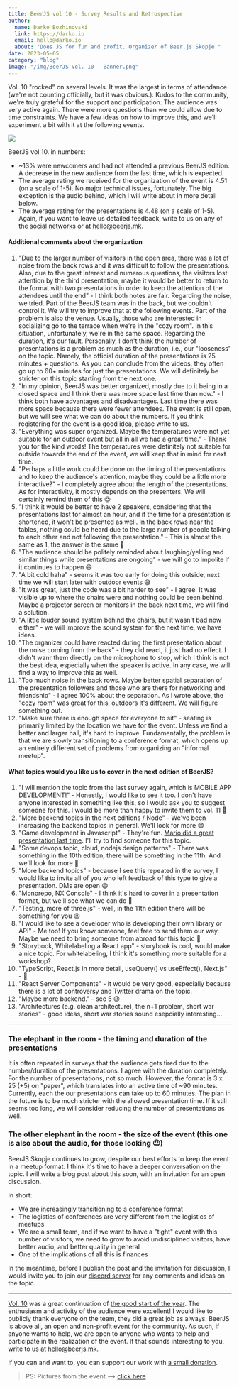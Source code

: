 ```yaml
---
title: BeerJS vol 10 - Survey Results and Retrospective
author:
  name: Darko Bozhinovski
  link: https://darko.io
  email: hello@darko.io
  about: "Does JS for fun and profit. Organizer of Beer.js Skopje."
date: 2023-05-05
category: "blog"
image: "/img/BeerJS Vol. 10 - Banner.png"
---
```


Vol. 10 "rocked" on several levels. It was the largest in terms of attendance (we're not counting officially, but it was
obvious.). Kudos to the community, we're truly grateful for the support and participation. The audience was very active
again. There were more questions than we could allow due to time constraints. We have a few ideas on how to improve
this, and we'll experiment a bit with it at the following events.

<img src="/img/BeerJS Vol. 10 - Banner.png" />

BeerJS vol 10. in numbers:

- ~13% were newcomers and had not attended a previous BeerJS edition. A decrease in the new audience from the last time,
  which is expected.
- The average rating we received for the organization of the event is 4.51 (on a scale of 1-5). No major technical
  issues, fortunately. The big exception is the audio behind, which I will write about in more detail below.
- The average rating for the presentations is 4.48 (on a scale of 1-5). Again, if you want to leave us detailed
  feedback, write to us on any of the [social networks](/contact) or at [hello@beerjs.mk](mailto:hello@beerjs.mk).

#### Additional comments about the organization

1. "Due to the larger number of visitors in the open area, there was a lot of noise from the back rows and it was
   difficult to follow the presentations. Also, due to the great interest and numerous questions, the visitors lost
   attention by the third presentation, maybe it would be better to return to the format with two presentations in order
   to keep the attention of the attendees until the end" - I think both notes are fair. Regarding the noise, we tried.
   Part of the BeerJS team was in the back, but we couldn't control it. We will try to improve that at the following
   events. Part of the problem is also the venue. Usually, those who are interested in socializing go to the terrace
   when we're in the "cozy room". In this situation, unfortunately, we're in the same space. Regarding the duration,
   it's our fault. Personally, I don't think the number of presentations is a problem as much as the duration, i.e., our
   "looseness" on the topic. Namely, the official duration of the presentations is 25 minutes + questions. As you can
   conclude from the videos, they often go up to 60+ minutes for just the presentations. We will definitely be stricter
   on this topic starting from the next one.
2. "In my opinion, BeerJS was better organized, mostly due to it being in a closed space and I think there was more
   space last time than now." - I think both have advantages and disadvantages. Last time there was more space because
   there were fewer attendees. The event is still open, but we will see what we can do about the numbers. If you think
   registering for the event is a good idea, please write to us.
3. "Everything was super organized. Maybe the temperatures were not yet suitable for an outdoor event but all in all we
   had a great time." - Thank you for the kind words! The temperatures were definitely not suitable for outside towards
   the end of the event, we will keep that in mind for next time.
4. "Perhaps a little work could be done on the timing of the presentations and to keep the audience's attention, maybe
   they could be a little more interactive?" - I completely agree about the length of the presentations. As for
   interactivity, it mostly depends on the presenters. We will certainly remind them of this 😉
5. "I think it would be better to have 2 speakers, considering that the presentations last for almost an hour, and if
   the time for a presentation is shortened, it won't be presented as well. In the back rows near the tables, nothing
   could be heard due to the large number of people talking to each other and not following the presentation." - This is
   almost the same as 1, the answer is the same 🍻
6. "The audience should be politely reminded about laughing/yelling and similar things while presentations are
   ongoing" - we will go to impolite if it continues to happen 😄
7. "A bit cold haha" - seems it was too early for doing this outside, next time we will start later with outdoor events
   😅
8. "It was great, just the code was a bit harder to see" - I agree. It was visible up to where the chairs were and
   nothing could be seen behind. Maybe a projector screen or monitors in the back next time, we will find a solution.
9. "A little louder sound system behind the chairs, but it wasn't bad now either" - we will improve the sound system for
   the next time, we have ideas.
10. "The organizer could have reacted during the first presentation about the noise coming from the back" - they did
    react, it just had no effect. I didn't wanr them directly on the microphone to stop, which I think is not the best
    idea, especially when the speaker is active. In any case, we will find a way to improve this as well.
11. "Too much noise in the back rows. Maybe better spatial separation of the presentation followers and those who are
    there for networking and friendship" - I agree 100% about the separation. As I wrote above, the "cozy room" was
    great for this, outdoors it's different. We will figure something out.
12. "Make sure there is enough space for everyone to sit" - seating is primarily limited by the location we have for the
    event. Unless we find a better and larger hall, it's hard to improve. Fundamentally, the problem is that we are
    slowly transitioning to a conference format, which opens up an entirely different set of problems from organizing an
    "informal meetup".

#### What topics would you like us to cover in the next edition of BeerJS?

1. "I will mention the topic from the last survey again, which is MOBILE APP DEVELOPMENT!" - Honestly, I would like to
   see it too. I don't have anyone interested in something like this, so I would ask you to suggest someone for this. I
   would be more than happy to invite them to vol. 11 🍻
2. "More backend topics in the next editions / Node" - We've been increasing the backend topics in general. We'll look
   for more 😄
3. "Game development in Javascript" - They're fun. [Mario did a great presentation last time](/events/vol-9). I'll try
   to find someone for this topic.
4. "Some devops topic, cloud, nodejs design patterns" - There was something in the 10th edition, there will be something
   in the 11th. And we'll look for more 🍻
5. "More backend topics" - because I see this repeated in the survey, I would like to invite all of you who left
   feedback of this type to give a presentation. DMs are open 😄
6. "Monorepo, NX Console" - I think it's hard to cover in a presentation format, but we'll see what we can do 🍻
7. "Testing, more of three.js" - well, in the 11th edition there will be something for you 😉
8. "I would like to see a developer who is developing their own library or API" - Me too! If you know someone, feel free
   to send them our way. Maybe we need to bring someone from abroad for this topic 🤔
9. "Storybook, Whitelabeling a React app" - storybook is cool, would make a nice topic. For whitelabeling, I think it's
   something more suitable for a workshop?
10. "TypeScript, React.js in more detail, useQuery() vs useEffect(), Next.js" - 🍻
11. "React Server Components" - it would be very good, especially because there is a lot of controversy and Twitter
    drama on the topic.
12. "Maybe more backend." - see 5 😉
13. "Architectures (e.g. clean architecture), the n+1 problem, short war stories" - good ideas, short war stories sound
    esepcially interesting...

---

### The elephant in the room - the timing and duration of the presentations

It is often repeated in surveys that the audience gets tired due to the number/duration of the presentations. I agree
with the duration completely. For the number of presentations, not so much. However, the format is 3 x 25 (+5) on
"paper", which translates into an active time of ~90 minutes. Currently, each the our presentations can take up to 60
minutes. The plan in the future is to be much stricter with the allowed presentation time. If it still seems too long,
we will consider reducing the number of presentations as well.

### The other elephant in the room - the size of the event (this one is also about the audio, for those looking 😉)

BeerJS Skopje continues to grow, despite our best efforts to keep the event in a meetup format. I think it's time to
have a deeper conversation on the topic. I will write a blog post about this soon, with an invitation for an open
discussion.

In short:

- We are increasingly transitioning to a conference format
- The logistics of conferences are very different from the logistics of meetups
- We are a small team, and if we want to have a "tight" event with this number of visitors, we need to grow to avoid
  undisciplined visitors, have better audio, and better quality in general
- One of the implications of all this is finances

In the meantime, before I publish the post and the invitation for discussion, I would invite you to join our
[discord server](https://discord.gg/KFwsH7jc) for any comments and ideas on the topic.

---

[Vol. 10](/events/vol-10) was a great continuation of [the good start of the year](/events/vol-9). The enthusiasm and
activity of the audience were excellent! I would like to publicly thank everyone on the team, they did a great job as
always. BeerJS is above all, an open and non-profit event for the community. As such, if anyone wants to help, we are
open to anyone who wants to help and participate in the realization of the event. If that sounds interesting to you,
write to us at [hello@beerjs.mk](mailto:hello@beerjs.mk).

If you can and want to, you can support our work with [a small donation](/donate).

> PS: Pictures from the event --> [click here](https://photos.app.goo.gl/25fYRSGneq4xYAJD7)
